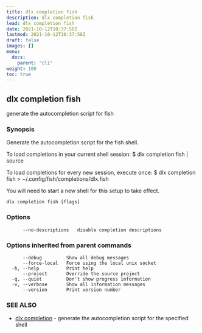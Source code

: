 ```yaml
---
title: dlx completion fish
description: dlx completion fish
lead: dlx completion fish
date: 2021-10-12T10:37:58Z
lastmod: 2021-10-12T10:37:58Z
draft: false
images: []
menu:
  docs:
    parent: "cli"
weight: 100
toc: true
---
```

## dlx completion fish

generate the autocompletion script for fish

### Synopsis


Generate the autocompletion script for the fish shell.

To load completions in your current shell session:
$ dlx completion fish | source

To load completions for every new session, execute once:
$ dlx completion fish > ~/.config/fish/completions/dlx.fish

You will need to start a new shell for this setup to take effect.


```
dlx completion fish [flags]
```

### Options

```
      --no-descriptions   disable completion descriptions
```

### Options inherited from parent commands

```
      --debug         Show all debug messages
      --force-local   Force using the local unix socket
  -h, --help          Print help
      --project       Override the source project
  -q, --quiet         Don't show progress information
  -v, --verbose       Show all information messages
      --version       Print version number
```

### SEE ALSO

* [dlx completion](/docs/cmd/dlx_completion)	 - generate the autocompletion script for the specified shell

